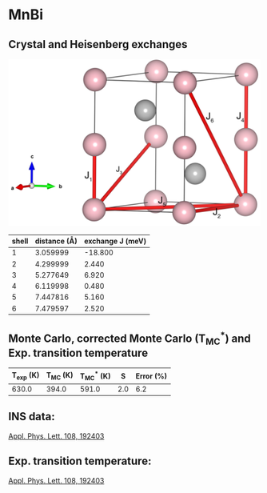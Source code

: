 # MnBi

## Crystal and Heisenberg exchanges

![MnBi Structure](MnBi.jpg)


| shell    | distance (A&#778;) | exchange J (meV) |
|----------|--------------|------------------|
| 1        | 3.059999     | -18.800          |
| 2        | 4.299999     | 2.440            |
| 3        | 5.277649     | 6.920            |
| 4        | 6.119998     | 0.480            |
| 5        | 7.447816     | 5.160            |
| 6        | 7.479597     | 2.520            |


## Monte Carlo, corrected Monte Carlo (T<sub>MC</sub><sup>*</sup>) and Exp. transition temperature

| T<sub>exp</sub> (K) | T<sub>MC</sub> (K) | T<sub>MC</sub><sup>*</sup> (K) | S   | Error (%) |
|----------------------|--------------------|--------------------------------|-----|-----------|
| 630.0                  | 394.0                | 591.0                          | 2.0 | 6.2       |


## INS data:
[Appl. Phys. Lett. 108, 192403](https://pubs.aip.org/aip/apl/article/108/19/192403/30972/Extended-magnetic-exchange-interactions-in-the)


## Exp. transition temperature:
[Appl. Phys. Lett. 108, 192403](https://pubs.aip.org/aip/apl/article/108/19/192403/30972/Extended-magnetic-exchange-interactions-in-the)
